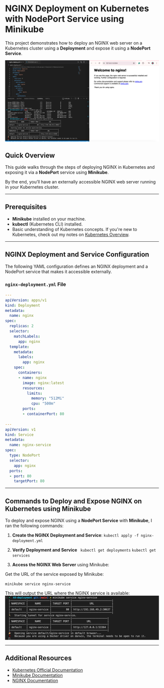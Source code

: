 
# NGINX Deployment on Kubernetes with NodePort Service using Minikube

This project demonstrates how to deploy an NGINX web server on a Kubernetes cluster using a **Deployment** and expose it using a **NodePort Service**.

![Kubernetes NGINX Deployment Diagram](/k8-nginx.png)

## Quick Overview

This guide walks through the steps of deploying NGINX in Kubernetes and exposing it via a **NodePort** service using **Minikube**. 

By the end, you’ll have an externally accessible NGINX web server running in your Kubernetes cluster.

---

## Prerequisites

- **Minikube** installed on your machine.
- **kubectl** (Kubernetes CLI) installed.
- Basic understanding of Kubernetes concepts. If you're new to Kubernetes, check out my notes on [Kubernetes Overview](https://github.com/zyusuf88/nginx-deployment-minikube/tree/main/overview).

---

## NGINX Deployment and Service Configuration

The following YAML configuration defines an NGINX deployment and a NodePort service that makes it accessible externally.

### `nginx-deployment.yml` File

```yaml
---
apiVersion: apps/v1
kind: Deployment
metadata:
  name: nginx
spec:
  replicas: 2
  selector:
    matchLabels:
      app: nginx
  template:
    metadata:
      labels:
        app: nginx
    spec:
      containers:
      - name: nginx
        image: nginx:latest
        resources:
          limits:
            memory: "512Mi"
            cpu: "500m"
        ports:
        - containerPort: 80

---
apiVersion: v1
kind: Service
metadata:
  name: nginx-service
spec:
  type: NodePort
  selector:
    app: nginx
  ports:
  - port: 80
    targetPort: 80

```
---

## Commands to Deploy and Expose NGINX on Kubernetes using Minikube

To deploy and expose NGINX using a **NodePort Service** with **Minikube**, I ran the following commands:


1. **Create the NGINX Deployment and Service**:
   `kubectl apply -f nginx-deployment.yml`


2. **Verify Deployment and Service**
` kubectl get deployments`
`kubectl get services`

3. **Access the NGINX Web Server** using Minikube:

Get the URL of the service exposed by Minikube:

`minikube service nginx-service`

This will output the URL where the NGINX service is available: 
![alt text](image.png)


---

## Additional Resources

- [Kubernetes Official Documentation](https://kubernetes.io/docs/)
- [Minikube Documentation](https://minikube.sigs.k8s.io/docs/)
- [NGINX Documentation](https://nginx.org/en/docs/)


